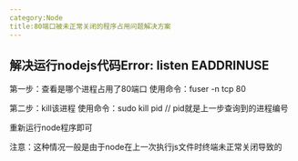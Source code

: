 ```yaml
---
category:Node
title:80端口被未正常关闭的程序占用问题解决方案
---
```


## 解决运行nodejs代码Error: listen EADDRINUSE

第一步：查看是哪个进程占用了80端口
使用命令：fuser -n tcp 80

第二步：kill该进程
使用命令：sudo kill pid     // pid就是上一步查询到的进程编号


重新运行node程序即可

注意：这种情况一般是由于node在上一次执行js文件时终端未正常关闭导致的

